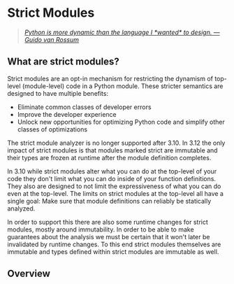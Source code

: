 # Strict Modules

> [*Python is more dynamic than the language I \*wanted\* to design. — Guido van Rossum*](https://mail.python.org/pipermail/python-list/2001-August/073435.html)


## What are strict modules?

Strict modules are an opt-in mechanism for restricting the dynamism of
top-level (module-level) code in a Python module. These stricter
semantics are designed to have multiple benefits:

* Eliminate common classes of developer errors
* Improve the developer experience
* Unlock new opportunities for optimizing Python code and simplify other classes of optimizations

The strict module analyzer is no longer supported after 3.10. In 3.12 the only impact
of strict modules is that modules marked strict are immutable and their types
are frozen at runtime after the module definition completes.

In 3.10 while strict modules alter what you can do at the top-level of your code
they don't limit what you can do inside of your function definitions. They
also are designed to not limit the expressiveness of what you can do even
at the top-level. The limits on strict modules at the top-level all have a single
goal: Make sure that module definitions can reliably be statically analyzed.

In order to support this there are also some runtime changes for strict
modules, mostly around immutability. In order to be able to make guarantees
about the analysis we must be certain that it won't later be invalidated by
runtime changes. To this end strict modules themselves are immutable and
types defined within strict modules are immutable as well.

## Overview
